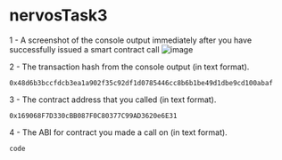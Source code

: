 # nervosTask3

1 - A screenshot of the console output immediately after you have successfully issued a smart contract call
![image](https://user-images.githubusercontent.com/5809685/128897176-917f83e8-749b-4adf-a772-141ea55abe9d.png)



2 - The transaction hash from the console output (in text format). 
````
0x48d6b3bccfdcb3ea1a902f35c92df1d0785446cc8b6b1be49d1dbe9cd100abaf
````


3 - The contract address that you called (in text format).
````
0x169068F7D330cBB087F0C80377C99AD3620e6E31
````


4 - The ABI for contract you made a call on (in text format). 

````
code
````
